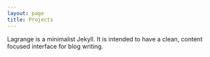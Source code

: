 ```yaml
---
layout: page
title: Projects
---
```

Lagrange is a minimalist Jekyll. It is intended to have a clean, content focused interface for blog writing.
